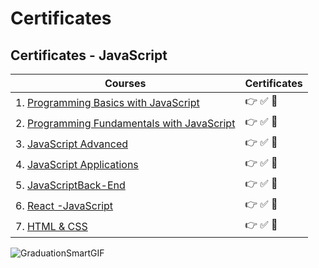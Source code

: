  # Certificates 
 
 ##  Certificates - JavaScript

| Courses           | 	Certificates                                                               |
| ----------------- | ------------------------------------------------------------------ |
|1.  [Programming Basics with JavaScript](https://github.com/ZdravkaGoranova/JavaScript-Certificate/blob/main/Certificate/Programming%20Basics%20-%20February%202022%20-%20Certificate.pdf) | 👉 ✅ 📃 |
|2.  [Programming Fundamentals with JavaScript ](https://github.com/ZdravkaGoranova/JavaScript-Certificate/blob/main/Certificate/Programming%20Fundamentals%20with%20JavaScript%20-%20May%202022%20-%20Certificate.pdf)| 👉 ✅ 📃 |
|3.  [JavaScript Advanced](https://github.com/ZdravkaGoranova/JavaScript-Certificate/blob/main/Certificate/JS%20Advanced%20-%20September%202022%20-%20Certificate%20(1).pdf) | 👉 ✅ 📃|
|4. [JavaScript Applications](https://github.com/ZdravkaGoranova/JavaScript-Certificate/blob/main/Certificate/JS%20Applications%20-%20October%202022%20-%20Certificate.pdf)| 👉 ✅ 📃|
|5. [JavaScriptBack-End](https://github.com/ZdravkaGoranova/JavaScript-Certificate/blob/main/Certificate/JS%20Back-End%20-%20January%202023%20-%20Certificate.pdf)| 👉 ✅ 📃|
|6. [React -JavaScript](https://github.com/ZdravkaGoranova/JavaScript-Certificate/blob/main/Certificate/ReactJS.pdf)| 👉 ✅ 📃|
|7. [HTML & CSS](https://github.com/ZdravkaGoranova/JavaScript-Certificate/blob/main/Certificate/HTML%20%26%20CSS%20-%20May%202023%20-%20Certificate.pdf)| 👉 ✅ 📃|







![GraduationSmartGIF](https://user-images.githubusercontent.com/106737347/215334071-c796bed5-4565-40c3-9419-c3a504c0354b.gif)

